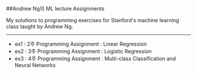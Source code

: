 ﻿##Andrew Ng의 ML lecture Assignments

My solutions to programming exercises for Stanford's machine learning class taught by Andrew Ng.

---------------------------------------------------------

* ex1 : 2주 Programming Assignment : Linear Regression
* ex2 : 3주 Programming Assignment : Logistic Regression
* ex3 : 4주 Programming Assignment : Multi-class Classification and Neural Networks